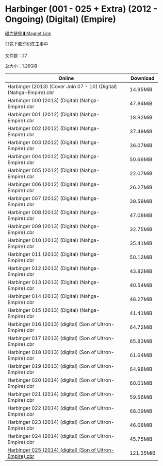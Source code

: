 # Harbinger (001 - 025 + Extra) (2012 - Ongoing) (Digital) (Empire)

[磁力链接⬇Magnet Link](magnet:?xt=urn:btih:689335f55b1cb11fddd9d88c6b36860c2be933ca&dn=Harbinger%20%28001%20-%20025%20%2B%20Extra%29%20%282012%20-%20Ongoing%29%20%28Digital%29%20%28Empire%29)

打包下载📦仍在工事中

文件数：27

总大小：1.26GiB

Online | Download
--- | ---
Harbinger (2013) (Cover Join 07 - 10) (Digital) (Nahga-Empire).cbr | 14.95MiB
Harbinger 000 (2013) (Digital) (Nahga-Empire).cbr | 47.84MiB
Harbinger 001 (2012) (Digital) (Nahga-Empire).cbr | 18.92MiB
Harbinger 002 (2012) (Digital) (Nahga-Empire).cbr | 37.49MiB
Harbinger 003 (2012) (Digital) (Nahga-Empire).cbr | 36.07MiB
Harbinger 004 (2012) (Digital) (Nahga-Empire).cbr | 50.66MiB
Harbinger 005 (2012) (Digital) (Nahga-Empire).cbr | 22.07MiB
Harbinger 006 (2012) (Digital) (Nahga-Empire).cbr | 26.27MiB
Harbinger 007 (2012) (Digital) (Nahga-Empire).cbr | 39.59MiB
Harbinger 008 (2013) (Digital) (Nahga-Empire).cbr | 47.08MiB
Harbinger 009 (2013) (Digital) (Nahga-Empire).cbr | 32.75MiB
Harbinger 010 (2013) (Digital) (Nahga-Empire).cbr | 35.41MiB
Harbinger 011 (2013) (Digital) (Nahga-Empire).cbr | 50.12MiB
Harbinger 012 (2013) (Digital) (Nahga-Empire).cbr | 43.82MiB
Harbinger 013 (2013) (Digital) (Nahga-Empire).cbr | 40.54MiB
Harbinger 014 (2013) (Digital) (Nahga-Empire).cbr | 48.27MiB
Harbinger 015 (2013) (Digital) (Nahga-Empire).cbr | 41.41MiB
Harbinger 016 (2013) (digital) (Son of Ultron-Empire).cbr | 64.72MiB
Harbinger 017 (2013) (digital) (Son of Ultron-Empire).cbr | 65.83MiB
Harbinger 018 (2013) (digital) (Son of Ultron-Empire).cbr | 61.64MiB
Harbinger 019 (2013) (digital) (Son of Ultron-Empire).cbr | 64.98MiB
Harbinger 020 (2014) (digital) (Son of Ultron-Empire).cbr | 60.01MiB
Harbinger 021 (2014) (digital) (Son of Ultron-Empire).cbr | 59.56MiB
Harbinger 022 (2014) (digital) (Son of Ultron-Empire).cbr | 68.09MiB
Harbinger 023 (2014) (digital) (Son of Ultron-Empire).cbr | 46.68MiB
Harbinger 024 (2014) (digital) (Son of Ultron-Empire).cbr | 45.75MiB
[Harbinger 025 (2014) (digital) (Son of Ultron-Empire).cbr](https://github.com/alicewish/markdown/blob/master/comic/Harbinger-025-2014-digital-Son-of-Ultron-Empire-cbr.md) | 121.35MiB